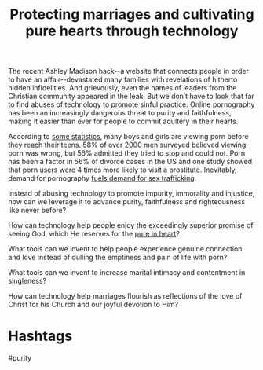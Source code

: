 ﻿---
title: Protecting marriages and cultivating pure hearts through technology 
intro: How can technology promote purity and faithfulness in singleness and marriage?
champions:
- name:
    Leadership Network
  logo:
    leadnet-logo.jpg
  url:
    http://leadnet.org
---
The recent Ashley Madison hack--a website that connects people in order to have an affair--devastated many families with revelations of hitherto hidden infidelities. And grievously, even the names of leaders from the Christian community appeared in the leak. But we don’t have to look that far to find abuses of technology to promote sinful practice. Online pornography has been an increasingly dangerous threat to purity and faithfulness, making it easier than ever for people to commit adultery in their hearts.

According to [some statistics](http://www.roadtograce.net/current-porn-statistics/), many boys and girls are viewing porn before they reach their teens. 58% of over 2000 men surveyed believed viewing porn was wrong, but 56% admitted they tried to stop and could not. Porn has been a factor in 56% of divorce cases in the US and one study showed that porn users were 4 times more likely to visit a prostitute. Inevitably, demand for pornography [fuels demand for sex trafficking](http://www.covenanteyes.com/2011/09/07/the-connections-between-pornography-and-sex-trafficking/).

Instead of abusing technology to promote impurity, immorality and injustice, how can we leverage it to advance purity, faithfulness and righteousness like never before? 

How can technology help people enjoy the exceedingly superior promise of seeing God, which He reserves for the [pure in heart](https://www.biblegateway.com/passage/?search=Matthew+5&version=ESV)?

What tools can we invent to help people experience genuine connection and love instead of dulling the emptiness and pain of life with porn?

What tools can we invent to increase marital intimacy and contentment in singleness?

How can technology help marriages flourish as reflections of the love of Christ for his Church and our joyful devotion to Him?

# Hashtags
\#purity
